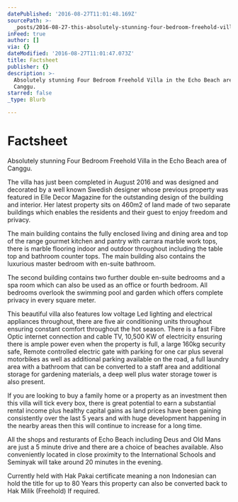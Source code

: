 ```yaml
---
datePublished: '2016-08-27T11:01:48.169Z'
sourcePath: >-
  _posts/2016-08-27-this-absolutely-stunning-four-bedroom-freehold-villa-in-the.md
inFeed: true
author: []
via: {}
dateModified: '2016-08-27T11:01:47.073Z'
title: Factsheet
publisher: {}
description: >-
  Absolutely stunning Four Bedroom Freehold Villa in the Echo Beach area of
  Canggu. 
starred: false
_type: Blurb

---
```

# Factsheet

Absolutely stunning Four Bedroom Freehold Villa in the Echo Beach area of Canggu. 

The villa has just been completed in August 2016 and was designed and decorated by a well known Swedish designer whose previous property was featured in Elle Decor Magazine for the outstanding design of the building and interior. Her latest property sits on 460m2 of land made of two separate buildings which enables the residents and their guest to enjoy freedom and privacy.

The main building contains the fully enclosed living and dining area and top of the range gourmet kitchen and pantry with carrara marble work tops, there is marble flooring indoor and outdoor throughout including the table top and bathroom counter tops. The main building also contains the luxurious master bedroom with en-suite bathroom.

The second building contains two further double en-suite bedrooms and a spa room which can also be used as an office or fourth bedroom. All bedrooms overlook the swimming pool and garden which offers complete privacy in every square meter.

This beautiful villa also features low voltage Led lighting and electrical appliances throughout, there are five air conditioning units throughout ensuring constant comfort throughout the hot season. There is a fast Fibre Optic internet connection and cable TV, 10,500 KW of electricity ensuring there is ample power even when the property is full, a large 160kg security safe, Remote controlled electric gate with parking for one car plus several motorbikes as well as additional parking available on the road, a full laundry area with a bathroom that can be converted to a staff area and additional storage for gardening materials, a deep well plus water storage tower is also present.

If you are looking to buy a family home or a property as an investment then this villa will tick every box, there is great potential to earn a substantial rental income plus healthy capital gains as land prices have been gaining consistently over the last 5 years and with huge development happening in the nearby areas then this will continue to increase for a long time. 

All the shops and resturants of Echo Beach including Deus and Old Mans are just a 5 minute drive and there are a choice of beaches available. Also conveniently located in close proximity to the International Schools and Seminyak will take around 20 minutes in the evening.

Currently held with Hak Pakai certificate meaning a non Indonesian can hold the title for up to 80 Years this property can also be converted back to Hak Milik (Freehold) If required.